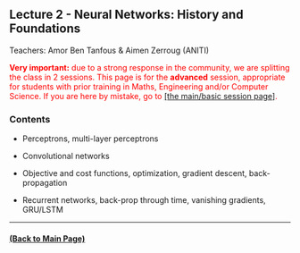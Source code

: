 ## Lecture 2 - Neural Networks: History and Foundations
Teachers: Amor Ben Tanfous & Aimen Zerroug (ANITI)


<div style="color: red"><span style="font-weight: bold">Very important:</span> due to a strong response in the community, we are splitting the class in 2 sessions. This page is for the <span style="font-weight: bold">advanced</span> session, appropriate for students with prior training in Maths, Engineering and/or Computer Science. If you are here by mistake, go to <a href="https://rufinv.github.io/Intro2AI-class/">[the main/basic session page]</a>. </div>



### Contents

* Perceptrons, multi-layer perceptrons

* Convolutional networks

* Objective and cost functions, optimization, gradient descent, back-propagation

* Recurrent networks, back-prop through time, vanishing gradients, GRU/LSTM

---
#### [(Back to Main Page)](../index.md)
